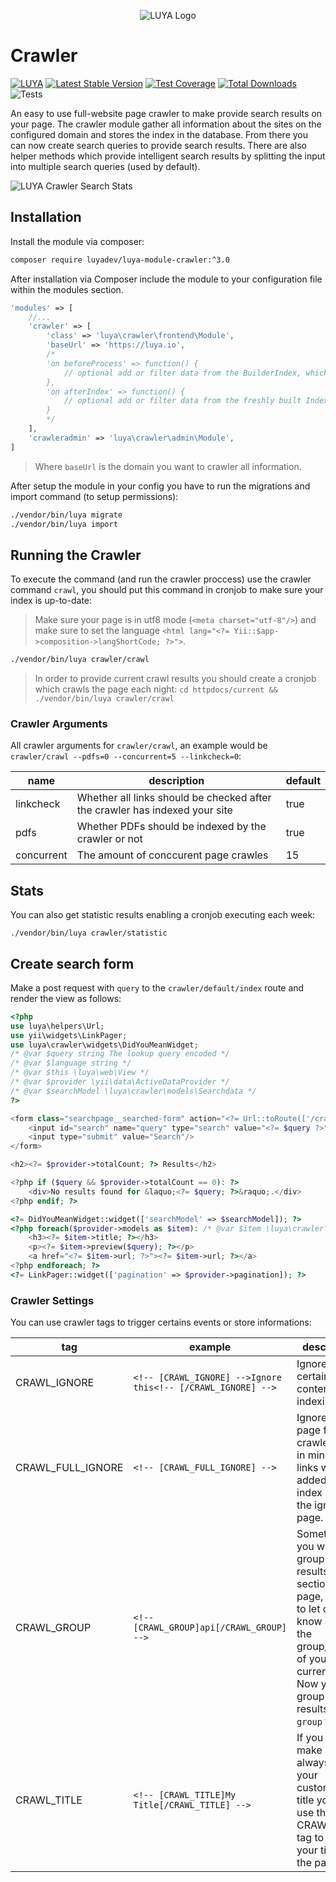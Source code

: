<p align="center">
  <img src="https://raw.githubusercontent.com/luyadev/luya/master/docs/logo/luya-logo-0.2x.png" alt="LUYA Logo"/>
</p>

# Crawler

[![LUYA](https://img.shields.io/badge/Powered%20by-LUYA-brightgreen.svg)](https://luya.io)
[![Latest Stable Version](https://poser.pugx.org/luyadev/luya-module-crawler/v/stable)](https://packagist.org/packages/luyadev/luya-module-crawler)
[![Test Coverage](https://api.codeclimate.com/v1/badges/fbf752bd8ed584de427b/test_coverage)](https://codeclimate.com/github/luyadev/luya-module-crawler/test_coverage)
[![Total Downloads](https://poser.pugx.org/luyadev/luya-module-crawler/downloads)](https://packagist.org/packages/luyadev/luya-module-crawler)
![Tests](https://github.com/luyadev/luya-module-crawler/workflows/Tests/badge.svg)

An easy to use full-website page crawler to make provide search results on your page. The crawler module gather all information about the sites on the configured domain and stores the index in the database. From there you can now create search queries to provide search results. There are also helper methods which provide intelligent search results by splitting the input into multiple search queries (used by default).

![LUYA Crawler Search Stats](https://raw.githubusercontent.com/luyadev/luya-module-crawler/master/crawler-stats.png)

## Installation

Install the module via composer:

```sh
composer require luyadev/luya-module-crawler:^3.0
```

After installation via Composer include the module to your configuration file within the modules section.

```php
'modules' => [
    //...
    'crawler' => [
        'class' => 'luya\crawler\frontend\Module',
        'baseUrl' => 'https://luya.io',
        /*
        'on beforeProcess' => function() {
            // optional add or filter data from the BuilderIndex, which will be processed to the Index afterwards
        },
        'on afterIndex' => function() {
            // optional add or filter data from the freshly built Index
        }
        */
    ],
    'crawleradmin' => 'luya\crawler\admin\Module',
]
```

> Where `baseUrl` is the domain you want to crawler all information.

After setup the module in your config you have to run the migrations and import command (to setup permissions):

```sh
./vendor/bin/luya migrate
./vendor/bin/luya import
```

## Running the Crawler

To execute the command (and run the crawler proccess) use the crawler command `crawl`, you should put this command in cronjob to make sure your index is up-to-date:

> Make sure your page is in utf8 mode (`<meta charset="utf-8"/>`) and make sure to set the language `<html lang="<?= Yii::$app->composition->langShortCode; ?>">`.

```sh
./vendor/bin/luya crawler/crawl
```

> In order to provide current crawl results you should create a cronjob which crawls the page each night: `cd httpdocs/current && ./vendor/bin/luya crawler/crawl`

### Crawler Arguments

All crawler arguments for `crawler/crawl`, an example would be `crawler/crawl --pdfs=0 --concurrent=5 --linkcheck=0`:

|name|description|default
|----|-----------|-------
|linkcheck|Whether all links should be checked after the crawler has indexed your site|true
|pdfs|Whether PDFs should be indexed by the crawler or not|true
|concurrent|The amount of conccurent page crawles|15

## Stats

You can also get statistic results enabling a cronjob executing each week:
 
```
./vendor/bin/luya crawler/statistic
```

## Create search form

Make a post request with `query` to the `crawler/default/index` route and render the view as follows:

```php
<?php
use luya\helpers\Url;
use yii\widgets\LinkPager;
use luya\crawler\widgets\DidYouMeanWidget;
/* @var $query string The lookup query encoded */
/* @var $language string */
/* @var $this \luya\web\View */
/* @var $provider \yii\data\ActiveDataProvider */
/* @var $searchModel \luya\crawler\models\Searchdata */
?>

<form class="searchpage__searched-form" action="<?= Url::toRoute(['/crawler/default/index']); ?>" method="get">
    <input id="search" name="query" type="search" value="<?= $query ?>">
    <input type="submit" value="Search"/>
</form>

<h2><?= $provider->totalCount; ?> Results</h2>

<?php if ($query && $provider->totalCount == 0): ?>
    <div>No results found for &laquo;<?= $query; ?>&raquo;.</div>
<?php endif; ?>

<?= DidYouMeanWidget::widget(['searchModel' => $searchModel]); ?>
<?php foreach($provider->models as $item): /* @var $item \luya\crawler\models\Index */ ?>
    <h3><?= $item->title; ?></h3>
    <p><?= $item->preview($query); ?></p>
    <a href="<?= $item->url; ?>"><?= $item->url; ?></a>
<?php endforeach; ?>
<?= LinkPager::widget(['pagination' => $provider->pagination]); ?>
```

### Crawler Settings

You can use crawler tags to trigger certains events or store informations:

|tag|example|description
|---|-------|-----------
|CRAWL_IGNORE|`<!-- [CRAWL_IGNORE] -->Ignore this<!-- [/CRAWL_IGNORE] -->`|Ignores a certain content from indexing.
|CRAWL_FULL_IGNORE|`<!-- [CRAWL_FULL_IGNORE] --> `|Ignore a full page for the crawler, keep in mind that links will be added to index inside the ignore page.
|CRAWL_GROUP|`<!-- [CRAWL_GROUP]api[/CRAWL_GROUP] -->`|Sometimes you want to group your results by a section of a page, in order to let crawler know about the group/section of your current page. Now you can group your results by the `group` field.
|CRAWL_TITLE|`<!-- [CRAWL_TITLE]My Title[/CRAWL_TITLE] -->`|If you want to make sure to always use your customized title you can use the CRAWL_TITLE tag to ensure your title for the page:
